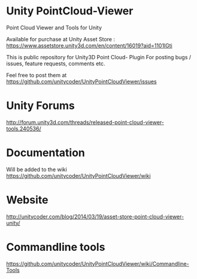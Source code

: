 # Unity PointCloud-Viewer
Point Cloud Viewer and Tools for Unity

Available for purchase at Unity Asset Store : https://www.assetstore.unity3d.com/en/content/16019?aid=1101lGti

This is public repository for Unity3D Point Cloud- Plugin
For posting bugs / issues, feature requests, comments etc.

Feel free to post them at https://github.com/unitycoder/UnityPointCloudViewer/issues

# Unity Forums

http://forum.unity3d.com/threads/released-point-cloud-viewer-tools.240536/

# Documentation

Will be added to the wiki https://github.com/unitycoder/UnityPointCloudViewer/wiki

# Website

http://unitycoder.com/blog/2014/03/19/asset-store-point-cloud-viewer-unity/

# Commandline tools

https://github.com/unitycoder/UnityPointCloudViewer/wiki/Commandline-Tools
